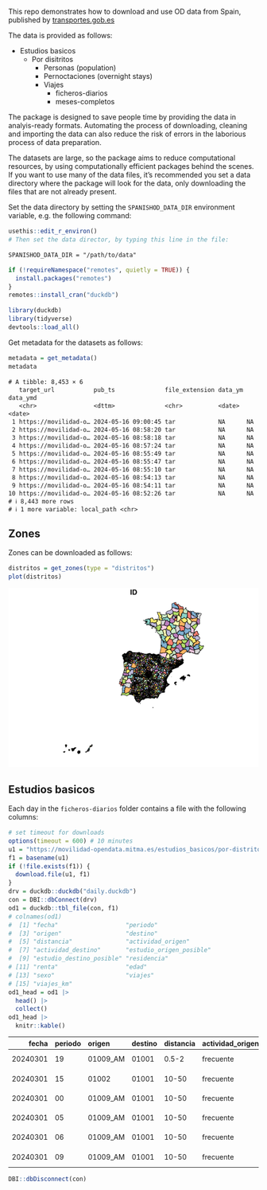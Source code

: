 

This repo demonstrates how to download and use OD data from Spain,
published by
[transportes.gob.es](https://www.transportes.gob.es/ministerio/proyectos-singulares/estudios-de-movilidad-con-big-data/opendata-movilidad)

The data is provided as follows:

- Estudios basicos
  - Por disitritos
    - Personas (population)
    - Pernoctaciones (overnight stays)
    - Viajes
      - ficheros-diarios
      - meses-completos

The package is designed to save people time by providing the data in
analyis-ready formats. Automating the process of downloading, cleaning
and importing the data can also reduce the risk of errors in the
laborious process of data preparation.

The datasets are large, so the package aims to reduce computational
resources, by using computationally efficient packages behind the
scenes. If you want to use many of the data files, it’s recommended you
set a data directory where the package will look for the data, only
downloading the files that are not already present.

Set the data directory by setting the `SPANISHOD_DATA_DIR` environment
variable, e.g. the following command:

``` r
usethis::edit_r_environ()
# Then set the data director, by typing this line in the file:
```

    SPANISHOD_DATA_DIR = "/path/to/data"

``` r
if (!requireNamespace("remotes", quietly = TRUE)) {
  install.packages("remotes")
}
remotes::install_cran("duckdb")
```

``` r
library(duckdb)
library(tidyverse)
devtools::load_all()
```

Get metadata for the datasets as follows:

``` r
metadata = get_metadata()
metadata
```

    # A tibble: 8,453 × 6
       target_url           pub_ts              file_extension data_ym data_ymd
       <chr>                <dttm>              <chr>          <date>  <date>  
     1 https://movilidad-o… 2024-05-16 09:00:45 tar            NA      NA      
     2 https://movilidad-o… 2024-05-16 08:58:20 tar            NA      NA      
     3 https://movilidad-o… 2024-05-16 08:58:18 tar            NA      NA      
     4 https://movilidad-o… 2024-05-16 08:57:24 tar            NA      NA      
     5 https://movilidad-o… 2024-05-16 08:55:49 tar            NA      NA      
     6 https://movilidad-o… 2024-05-16 08:55:47 tar            NA      NA      
     7 https://movilidad-o… 2024-05-16 08:55:10 tar            NA      NA      
     8 https://movilidad-o… 2024-05-16 08:54:13 tar            NA      NA      
     9 https://movilidad-o… 2024-05-16 08:54:11 tar            NA      NA      
    10 https://movilidad-o… 2024-05-16 08:52:26 tar            NA      NA      
    # ℹ 8,443 more rows
    # ℹ 1 more variable: local_path <chr>

## Zones

Zones can be downloaded as follows:

``` r
distritos = get_zones(type = "distritos")
plot(distritos)
```

![](man/figures/README-distritos-1.png)

## Estudios basicos

Each day in the `ficheros-diarios` folder contains a file with the
following columns:

``` r
# set timeout for downloads
options(timeout = 600) # 10 minutes
u1 = "https://movilidad-opendata.mitma.es/estudios_basicos/por-distritos/viajes/ficheros-diarios/2024-03/20240301_Viajes_distritos.csv.gz"
f1 = basename(u1)
if (!file.exists(f1)) {
  download.file(u1, f1)
}
drv = duckdb::duckdb("daily.duckdb")
con = DBI::dbConnect(drv)
od1 = duckdb::tbl_file(con, f1)
# colnames(od1)
#  [1] "fecha"                   "periodo"                
#  [3] "origen"                  "destino"                
#  [5] "distancia"               "actividad_origen"       
#  [7] "actividad_destino"       "estudio_origen_posible" 
#  [9] "estudio_destino_posible" "residencia"             
# [11] "renta"                   "edad"                   
# [13] "sexo"                    "viajes"                 
# [15] "viajes_km"
od1_head = od1 |>
  head() |>
  collect()
od1_head |>
  knitr::kable()
```

| fecha | periodo | origen | destino | distancia | actividad_origen | actividad_destino | estudio_origen_posible | estudio_destino_posible | residencia | renta | edad | sexo | viajes | viajes_km |
|---:|:---|:---|:---|:---|:---|:---|:---|:---|:---|:---|:---|:---|---:|---:|
| 20240301 | 19 | 01009_AM | 01001 | 0.5-2 | frecuente | casa | no | no | 01 | 10-15 | NA | NA | 5.124 | 6.120 |
| 20240301 | 15 | 01002 | 01001 | 10-50 | frecuente | casa | no | no | 01 | 10-15 | NA | NA | 2.360 | 100.036 |
| 20240301 | 00 | 01009_AM | 01001 | 10-50 | frecuente | casa | no | no | 01 | 10-15 | NA | NA | 1.743 | 22.293 |
| 20240301 | 05 | 01009_AM | 01001 | 10-50 | frecuente | casa | no | no | 01 | 10-15 | NA | NA | 2.404 | 24.659 |
| 20240301 | 06 | 01009_AM | 01001 | 10-50 | frecuente | casa | no | no | 01 | 10-15 | NA | NA | 5.124 | 80.118 |
| 20240301 | 09 | 01009_AM | 01001 | 10-50 | frecuente | casa | no | no | 01 | 10-15 | NA | NA | 7.019 | 93.938 |

``` r
DBI::dbDisconnect(con)
```
